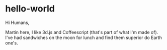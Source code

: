 # hello-world

Hi Humans,

Martin here, I like 3d.js and Coffeescript (that's part of what I'm made of).
I've had sandwiches on the moon for lunch and find them superior do Earth one's.
